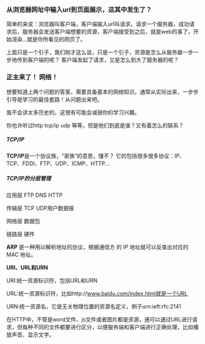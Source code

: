 ### 从浏览器网址中输入url到页面展示，这其中发生了？


简单的来说：浏览器叫客户端，客户端输入url叫请求，请求一个服务器，成功请求后，服务器会发送客户端想要的资源，客户端接受到之后，就是web的事了，开始渲染...就是你所看见的网页了。

上面只是一个引子，我们刚才这么说，只是一个引子，资源是怎么从服务器一步一步地传到客户端的呢？ 客户端发起了请求，又是怎么到大了服务器的呢？

### 正主来了！ 网络！
想要知道上两个问题的答案，需要具备基本的网络知识。通常从实际出来，一步步引导是学习的最佳套路！从问题出来吧。

我不会讲太多历史的，这很有可能会减弱你的学习兴趣。

你也许听过http tcp/ip udp 等等，但是他们到底是谁？又有着怎么的联系？

##### TCP/IP

**TCP/IP**是一个协议族，“家族”的意思，懂不？
它的包括很多很多协议：IP、 TCP、FDDI、FTP、UDP、ICMP、HTTP...

##### TCP/IP的分层管理

应用层  FTP DNS  HTTP

传输层 TCP UDP用户数据报


网络层 数据包


链路层 硬件

**ARP** 是一种用以解析地址的协议，根据通信方
的 IP 地址就可以反查出对应的 MAC 地址。

**URI、URL和URN**

URI:统一资源标识符，包括URL和URN

URL:统一资源标识符，比如http://www.baidu.com/index.html就是一个URL

URN:统一资源名，它是无关物理位置的资源名定义，例子urn:ieft:rfc:2141

在HTTP中，不管是word文件、js文件或者图片都是资源，通可以通过URL进行请求，但每种不同的文件都要进行区分，以便服务端和客户端进行正确处理，比如播放声音、显示文字。


